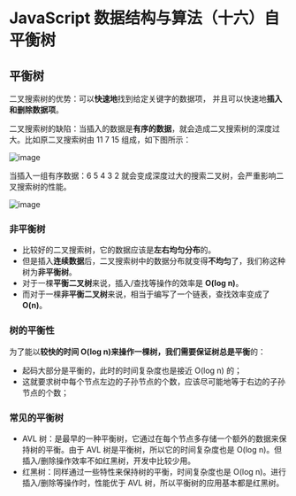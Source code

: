 # JavaScript 数据结构与算法（十六）自平衡树

## 平衡树

二叉搜索树的优势：可以**快速地**找到给定关键字的数据项， 并且可以快速地**插入和删除数据项**。

二叉搜索树的缺陷：当插入的数据是**有序的数据**，就会造成二叉搜索树的深度过大。比如原二叉搜索树由 11 7 15 组成，如下图所示：

![image](https://cdn.jsdelivr.net/gh/XPoet/image-hosting@master/JavaScript-数据结构与算法/image.1nkd51rg5dz4.png)

当插入一组有序数据：6 5 4 3 2 就会变成深度过大的搜索二叉树，会严重影响二叉搜索树的性能。

![image](https://cdn.jsdelivr.net/gh/XPoet/image-hosting@master/JavaScript-数据结构与算法/image.154bnlgtd5z4.png)

### 非平衡树

- 比较好的二叉搜索树，它的数据应该是**左右均匀分布**的。
- 但是插入**连续数据**后，二叉搜索树中的数据分布就变得**不均匀**了，我们称这种树为**非平衡树**。
- 对于一棵**平衡二叉树**来说，插入/查找等操作的效率是 **O(log n)**。
- 而对于一棵**非平衡二叉树**来说，相当于编写了一个链表，查找效率变成了 **O(n)**。

### 树的平衡性

为了能以**较快的时间 O(log n)**来操作一棵树，我们需要**保证树总是平衡**的：

- 起码大部分是平衡的，此时的时间复杂度也是接近 O(log n) 的；
- 这就要求树中每个节点左边的子孙节点的个数，应该尽可能地等于右边的子孙节点的个数；

### 常见的平衡树

- AVL 树：是最早的一种平衡树，它通过在每个节点多存储一个额外的数据来保持树的平衡。由于 AVL 树是平衡树，所以它的时间复杂度也是 O(log n)。但插入/删除操作效率不如红黑树，开发中比较少用。
- 红黑树：同样通过一些特性来保持树的平衡，时间复杂度也是 O(log n)。进行插入/删除等操作时，性能优于 AVL 树，所以平衡树的应用基本都是红黑树。

